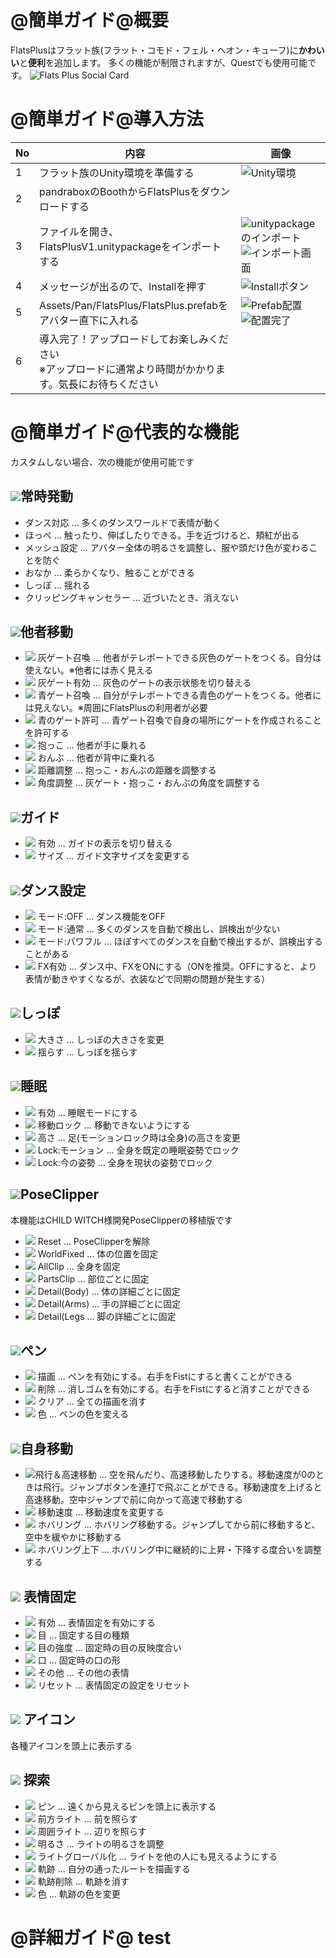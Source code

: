 # @簡単ガイド@概要

FlatsPlusはフラット族(フラット・コモド・フェル・ヘオン・キューフ)に**かわいい**と**便利**を追加します。
多くの機能が制限されますが、Questでも使用可能です。
![Flats Plus Social Card](/img/SocialCard.jpg)


# @簡単ガイド@導入方法

| No | 内容 | 画像 |
| ---- | ---- | ---- |
| 1 | フラット族のUnity環境を準備する | ![Unity環境](/img/image.png) |
| 2 | pandraboxのBoothからFlatsPlusをダウンロードする |  |
| 3 | ファイルを開き、FlatsPlusV1.unitypackageをインポートする | ![unitypackageのインポート](/img/image-1.png) ![インポート画面](/img/image-2.png) |
| 4 | メッセージが出るので、Installを押す | ![Installボタン](/img/image-3.png) |
| 5 | Assets/Pan/FlatsPlus/FlatsPlus.prefabをアバター直下に入れる | ![Prefab配置](/img/image-5.png) ![配置完了](/img/image-6.png) |
| 6 | 導入完了！アップロードしてお楽しみください<br />※アップロードに通常より時間がかかります。気長にお待ちください |  |

# @簡単ガイド@代表的な機能
カスタムしない場合、次の機能が使用可能です

## ![](/img/icos/AnyTime.png)常時発動
- ダンス対応 … 多くのダンスワールドで表情が動く
- ほっぺ … 触ったり、伸ばしたりできる。手を近づけると、頬紅が出る
- メッシュ設定 … アバター全体の明るさを調整し、服や頭だけ色が変わることを防ぐ
- おなか … 柔らかくなり、触ることができる
- しっぽ … 揺れる
- クリッピングキャンセラー … 近づいたとき、消えない

## ![](/img/icos/Carry_Rings.png)他者移動
- ![](/img/icos/Carry_GrayRing1.png) 灰ゲート召喚 … 他者がテレポートできる灰色のゲートをつくる。自分は使えない。※他者には赤く見える
- ![](/img/icos/Carry_GrayRing2.png) 灰ゲート有効 … 灰色のゲートの表示状態を切り替える
- ![](/img/icos/Carry_Call1.png) 青ゲート召喚 … 自分がテレポートできる青色のゲートをつくる。他者には見えない。※周囲にFlatsPlusの利用者が必要
- ![](/img/icos/Carry_Call2.png) 青のゲート許可 … 青ゲート召喚で自身の場所にゲートを作成されることを許可する
- ![](/img/icos/Carry_Hug.png) 抱っこ … 他者が手に乗れる
- ![](/img/icos/Carry_Carry.png) おんぶ … 他者が背中に乗れる
- ![](/img/icos/Distance.png) 距離調整 … 抱っこ・おんぶの距離を調整する
- ![](/img/icos/Rotation.png) 角度調整 … 灰ゲート・抱っこ・おんぶの角度を調整する

## ![](/img/icos/GUIDE.png)ガイド
- ![](/img/icos/GUIDE_SW.png) 有効 … ガイドの表示を切り替える
- ![](/img/icos/GUIDE_Size.png) サイズ … ガイド文字サイズを変更する

## ![](/img/icos/Dance.png)ダンス設定
- ![](/img/icos/DANCE_Mode0.png) モード:OFF … ダンス機能をOFF
- ![](/img/icos/DANCE_Mode1.png) モード:通常 … 多くのダンスを自動で検出し、誤検出が少ない
- ![](/img/icos/DANCE_Mode2.png) モード:パワフル … ほぼすべてのダンスを自動で検出するが、誤検出することがある
- ![](/img/icos/FX.png) FX有効 … ダンス中、FXをONにする（ONを推奨。OFFにすると、より表情が動きやすくなるが、衣装などで同期の問題が発生する）

## ![](/img/icos/Tail.png)しっぽ
- ![](/img/icos/Tail_Size.png) 大きさ … しっぽの大きさを変更
- ![](/img/icos/Tail_Swing.png) 揺らす … しっぽを揺らす

## ![](/img/icos/Sleep.png)睡眠
- ![](/img/icos/Sleep_SW.png) 有効 … 睡眠モードにする
- ![](/img/icos/FootLock.png) 移動ロック … 移動できないようにする
- ![](/img/icos/Foot_Height.png) 高さ … 足(モーションロック時は全身)の高さを変更
- ![](/img/icos/Sleep_Lock1.png) Lock:モーション … 全身を既定の睡眠姿勢でロック
- ![](/img/icos/Sleep_Lock2.png) Lock:今の姿勢 … 全身を現状の姿勢でロック

## ![](/img/icos/Clip.png)PoseClipper
本機能はCHILD WITCH様開発PoseClipperの移植版です
- ![](/img/icos/back_line%20(4).png) Reset … PoseClipperを解除
- ![](/img/icos/earth_fill.png) WorldFixed … 体の位置を固定
- ![](/img/icos/walk_fill%20(5).png) AllClip … 全身を固定
- ![](/img/icos/head_line%20(1).png) PartsClip … 部位ごとに固定
- ![](/img/icos/body_line%20(1).png) Detail(Body) … 体の詳細ごとに固定
- ![](/img/icos/hand_line%20(1).png) Detail(Arms) … 手の詳細ごとに固定
- ![](/img/icos/foot_line%20(1).png) Detail(Legs … 脚の詳細ごとに固定

## ![](/img/icos/Pen.png)ペン
- ![](/img/icos/Pen_SW.png) 描画 … ペンを有効にする。右手をFistにすると書くことができる
- ![](/img/icos/Erace.png) 削除 … 消しゴムを有効にする。右手をFistにすると消すことができる
- ![](/img/icos/EraceAll.png) クリア … 全ての描画を消す
- ![](/img/icos/PenColor.png) 色 … ペンの色を変える

## ![](/img/icos/Move.png)自身移動
- ![](/img/icos/MoveSw.png)飛行＆高速移動 … 空を飛んだり、高速移動したりする。移動速度が0のときは飛行。ジャンプボタンを連打で飛ぶことができる。移動速度を上げると高速移動。空中ジャンプで前に向かって高速で移動する
- ![](/img/icos/MoveSpeed.png) 移動速度 … 移動速度を変更する
- ![](/img/icos/MoveHover.png) ホバリング … ホバリング移動する。ジャンプしてから前に移動すると、空中を緩やかに移動する
- ![](/img/icos/MoveHoverHeight.png) ホバリング上下 … ホバリング中に継続的に上昇・下降する度合いを調整する

## ![](/img/icos/EmoLock.png) 表情固定
- ![](/img/icos/EmoLockSW.png) 有効 … 表情固定を有効にする
- ![](/img/icos/EmoLockEye.png) 目 … 固定する目の種類
- ![](/img/icos/EmoLockEyeStr.png) 目の強度 … 固定時の目の反映度合い
- ![](/img/icos/EmoLockMouth.png) 口 … 固定時の口の形
- ![](/img/icos/EmoLockOthers.png) その他 … その他の表情
- ![](/img/icos/EmoLockReset.png) リセット … 表情固定の設定をリセット

## ![](/img/icos/Explore_LightStr.png) アイコン
各種アイコンを頭上に表示する

## ![](/img/icos/Explore_Pin.png) 探索
- ![](/img/icos/Explore_Pin.png) ピン … 遠くから見えるピンを頭上に表示する
- ![](/img/icos/Explore_FlashLight.png) 前方ライト … 前を照らす
- ![](/img/icos/Explore_Light.png) 周囲ライト … 辺りを照らす
- ![](/img/icos/Explore_LightStr.png) 明るさ … ライトの明るさを調整
- ![](/img/icos/Explore_Global.png) ライトグローバル化 … ライトを他の人にも見えるようにする
- ![](/img/icos/Explore_Route.png) 軌跡 … 自分の通ったルートを描画する
- ![](/img/icos/Erace.png) 軌跡削除 … 軌跡を消す
- ![](/img/icos/PenColor.png) 色 … 軌跡の色を変更

# @詳細ガイド@ test